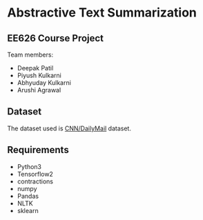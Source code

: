 # Abstractive Text Summarization
## EE626 Course Project
Team members:
* Deepak Patil
* Piyush Kulkarni
* Abhyuday Kulkarni
* Arushi Agrawal
## Dataset
The dataset used is [CNN/DailyMail](https://github.com/abisee/cnn-dailymail) dataset.
## Requirements
* Python3
* Tensorflow2
* contractions
* numpy
* Pandas
* NLTK
* sklearn

